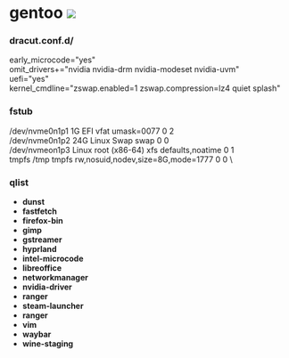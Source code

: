 # gentoo [![](https://img.shields.io/badge/version-0.0.1-green.svg)]()

### dracut.conf.d/
early_microcode="yes" \
omit_drivers+="nvidia nvidia-drm nvidia-modeset nvidia-uvm" \
uefi="yes" \
kernel_cmdline="zswap.enabled=1 zswap.compression=lz4 quiet splash"

### fstub
/dev/nvme0n1p1 1G EFI vfat umask=0077 0 2 \
/dev/nvme0n1p2 24G Linux Swap swap 0 0 \
/dev/nvmeon1p3 Linux root (x86-64) xfs defaults,noatime 0 1 \
tmpfs /tmp tmpfs rw,nosuid,nodev,size=8G,mode=1777 0 0 \

### qlist
- __dunst__
- __fastfetch__
- __firefox-bin__
- __gimp__
- __gstreamer__
- __hyprland__
- __intel-microcode__
- __libreoffice__
- __networkmanager__
- __nvidia-driver__
- __ranger__
- __steam-launcher__
- __ranger__
- __vim__
- __waybar__
- __wine-staging__
